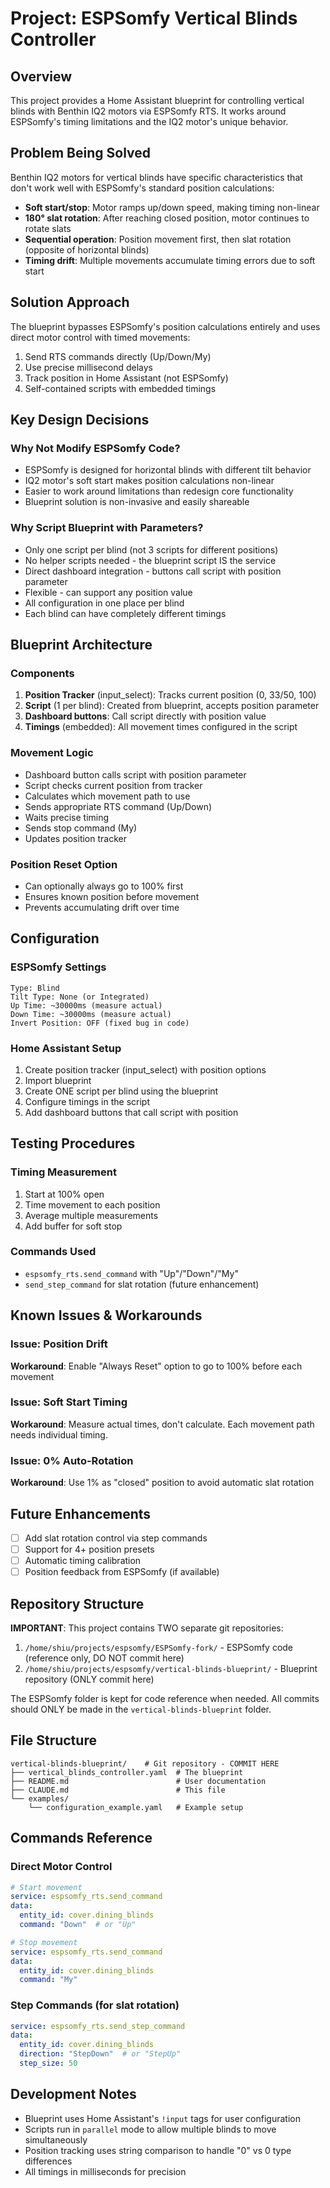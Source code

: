 # Project: ESPSomfy Vertical Blinds Controller

## Overview
This project provides a Home Assistant blueprint for controlling vertical blinds with Benthin IQ2 motors via ESPSomfy RTS. It works around ESPSomfy's timing limitations and the IQ2 motor's unique behavior.

## Problem Being Solved
Benthin IQ2 motors for vertical blinds have specific characteristics that don't work well with ESPSomfy's standard position calculations:
- **Soft start/stop**: Motor ramps up/down speed, making timing non-linear
- **180° slat rotation**: After reaching closed position, motor continues to rotate slats
- **Sequential operation**: Position movement first, then slat rotation (opposite of horizontal blinds)
- **Timing drift**: Multiple movements accumulate timing errors due to soft start

## Solution Approach
The blueprint bypasses ESPSomfy's position calculations entirely and uses direct motor control with timed movements:
1. Send RTS commands directly (Up/Down/My)
2. Use precise millisecond delays
3. Track position in Home Assistant (not ESPSomfy)
4. Self-contained scripts with embedded timings

## Key Design Decisions

### Why Not Modify ESPSomfy Code?
- ESPSomfy is designed for horizontal blinds with different tilt behavior
- IQ2 motor's soft start makes position calculations non-linear
- Easier to work around limitations than redesign core functionality
- Blueprint solution is non-invasive and easily shareable

### Why Script Blueprint with Parameters?
- Only one script per blind (not 3 scripts for different positions)
- No helper scripts needed - the blueprint script IS the service
- Direct dashboard integration - buttons call script with position parameter
- Flexible - can support any position value
- All configuration in one place per blind
- Each blind can have completely different timings

## Blueprint Architecture

### Components
1. **Position Tracker** (input_select): Tracks current position (0, 33/50, 100)
2. **Script** (1 per blind): Created from blueprint, accepts position parameter
3. **Dashboard buttons**: Call script directly with position value
4. **Timings** (embedded): All movement times configured in the script

### Movement Logic
- Dashboard button calls script with position parameter
- Script checks current position from tracker
- Calculates which movement path to use
- Sends appropriate RTS command (Up/Down)
- Waits precise timing
- Sends stop command (My)
- Updates position tracker

### Position Reset Option
- Can optionally always go to 100% first
- Ensures known position before movement
- Prevents accumulating drift over time

## Configuration

### ESPSomfy Settings
```
Type: Blind
Tilt Type: None (or Integrated)
Up Time: ~30000ms (measure actual)
Down Time: ~30000ms (measure actual)
Invert Position: OFF (fixed bug in code)
```

### Home Assistant Setup
1. Create position tracker (input_select) with position options
2. Import blueprint
3. Create ONE script per blind using the blueprint
4. Configure timings in the script
5. Add dashboard buttons that call script with position

## Testing Procedures

### Timing Measurement
1. Start at 100% open
2. Time movement to each position
3. Average multiple measurements
4. Add buffer for soft stop

### Commands Used
- `espsomfy_rts.send_command` with "Up"/"Down"/"My"
- `send_step_command` for slat rotation (future enhancement)

## Known Issues & Workarounds

### Issue: Position Drift
**Workaround**: Enable "Always Reset" option to go to 100% before each movement

### Issue: Soft Start Timing
**Workaround**: Measure actual times, don't calculate. Each movement path needs individual timing.

### Issue: 0% Auto-Rotation
**Workaround**: Use 1% as "closed" position to avoid automatic slat rotation

## Future Enhancements
- [ ] Add slat rotation control via step commands
- [ ] Support for 4+ position presets
- [ ] Automatic timing calibration
- [ ] Position feedback from ESPSomfy (if available)

## Repository Structure

**IMPORTANT**: This project contains TWO separate git repositories:
1. `/home/shiu/projects/espsomfy/ESPSomfy-fork/` - ESPSomfy code (reference only, DO NOT commit here)
2. `/home/shiu/projects/espsomfy/vertical-blinds-blueprint/` - Blueprint repository (ONLY commit here)

The ESPSomfy folder is kept for code reference when needed. All commits should ONLY be made in the `vertical-blinds-blueprint` folder.

## File Structure
```
vertical-blinds-blueprint/    # Git repository - COMMIT HERE
├── vertical_blinds_controller.yaml  # The blueprint
├── README.md                        # User documentation
├── CLAUDE.md                        # This file
└── examples/
    └── configuration_example.yaml   # Example setup
```

## Commands Reference

### Direct Motor Control
```yaml
# Start movement
service: espsomfy_rts.send_command
data:
  entity_id: cover.dining_blinds
  command: "Down"  # or "Up"

# Stop movement
service: espsomfy_rts.send_command
data:
  entity_id: cover.dining_blinds
  command: "My"
```

### Step Commands (for slat rotation)
```yaml
service: espsomfy_rts.send_step_command
data:
  entity_id: cover.dining_blinds
  direction: "StepDown"  # or "StepUp"
  step_size: 50
```

## Development Notes
- Blueprint uses Home Assistant's `!input` tags for user configuration
- Scripts run in `parallel` mode to allow multiple blinds to move simultaneously
- Position tracking uses string comparison to handle "0" vs 0 type differences
- All timings in milliseconds for precision